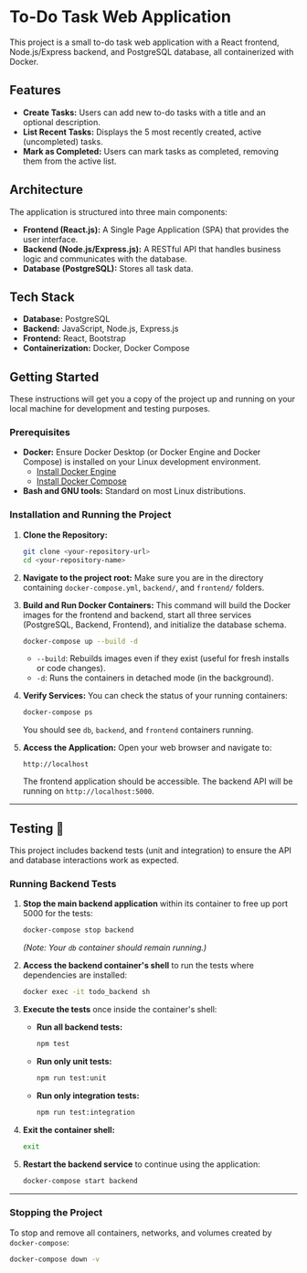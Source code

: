 # To-Do Task Web Application

This project is a small to-do task web application with a React frontend, Node.js/Express backend, and PostgreSQL database, all containerized with Docker.

## Features

* **Create Tasks:** Users can add new to-do tasks with a title and an optional description.
* **List Recent Tasks:** Displays the 5 most recently created, active (uncompleted) tasks.
* **Mark as Completed:** Users can mark tasks as completed, removing them from the active list.

## Architecture

The application is structured into three main components:

* **Frontend (React.js):** A Single Page Application (SPA) that provides the user interface.
* **Backend (Node.js/Express.js):** A RESTful API that handles business logic and communicates with the database.
* **Database (PostgreSQL):** Stores all task data.

## Tech Stack

* **Database:** PostgreSQL
* **Backend:** JavaScript, Node.js, Express.js
* **Frontend:** React, Bootstrap
* **Containerization:** Docker, Docker Compose

## Getting Started

These instructions will get you a copy of the project up and running on your local machine for development and testing purposes.

### Prerequisites

* **Docker:** Ensure Docker Desktop (or Docker Engine and Docker Compose) is installed on your Linux development environment.
    * [Install Docker Engine](https://docs.docker.com/engine/install/)
    * [Install Docker Compose](https://docs.docker.com/compose/install/)
* **Bash and GNU tools:** Standard on most Linux distributions.

### Installation and Running the Project

1.  **Clone the Repository:**
    ```bash
    git clone <your-repository-url>
    cd <your-repository-name>
    ```

2.  **Navigate to the project root:**
    Make sure you are in the directory containing `docker-compose.yml`, `backend/`, and `frontend/` folders.

3.  **Build and Run Docker Containers:**
    This command will build the Docker images for the frontend and backend, start all three services (PostgreSQL, Backend, Frontend), and initialize the database schema.

    ```bash
    docker-compose up --build -d
    ```
    * `--build`: Rebuilds images even if they exist (useful for fresh installs or code changes).
    * `-d`: Runs the containers in detached mode (in the background).

4.  **Verify Services:**
    You can check the status of your running containers:
    ```bash
    docker-compose ps
    ```
    You should see `db`, `backend`, and `frontend` containers running.

5.  **Access the Application:**
    Open your web browser and navigate to:
    ```
    http://localhost
    ```
    The frontend application should be accessible. The backend API will be running on `http://localhost:5000`.

---

## Testing 🧪

This project includes backend tests (unit and integration) to ensure the API and database interactions work as expected.

### Running Backend Tests

1.  **Stop the main backend application** within its container to free up port 5000 for the tests:
    ```bash
    docker-compose stop backend
    ```
    *(Note: Your `db` container should remain running.)*

2.  **Access the backend container's shell** to run the tests where dependencies are installed:
    ```bash
    docker exec -it todo_backend sh
    ```

3.  **Execute the tests** once inside the container's shell:
    * **Run all backend tests:**
        ```bash
        npm test
        ```
    * **Run only unit tests:**
        ```bash
        npm run test:unit
        ```
    * **Run only integration tests:**
        ```bash
        npm run test:integration
        ```

4.  **Exit the container shell:**
    ```bash
    exit
    ```

5.  **Restart the backend service** to continue using the application:
    ```bash
    docker-compose start backend
    ```

---

### Stopping the Project

To stop and remove all containers, networks, and volumes created by `docker-compose`:

```bash
docker-compose down -v
